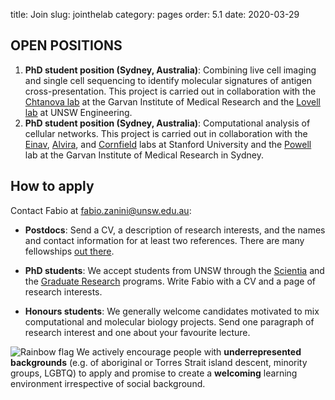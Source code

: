 title: Join
slug: jointhelab
category: pages
order: 5.1
date: 2020-03-29

## OPEN POSITIONS
 1. **PhD student position (Sydney, Australia)**: Combining live cell imaging and single cell sequencing to identify molecular signatures of antigen cross-presentation. This project is carried out in collaboration with the [Chtanova lab](https://www.garvan.org.au/people/tatcht) at the Garvan Institute of Medical Research and the [Lovell lab](https://research.unsw.edu.au/people/scientia-professor-nigel-lovell) at UNSW Engineering.
 2. **PhD student position (Sydney, Australia)**: Computational analysis of cellular networks. This project is carried out in collaboration with the [Einav](http://med.stanford.edu/einavlab.html), [Alvira](http://med.stanford.edu/alviralab.html), and [Cornfield](http://med.stanford.edu/cornfieldlab/Home.html) labs at Stanford University and the [Powell](https://www.garvan.org.au/research/cancer/computational-genomics) lab at the Garvan Institute of Medical Research in Sydney.

## How to apply
Contact Fabio at [fabio.zanini@unsw.edu.au](mailto:fabio.zanini@unsw.edu.au):
<!-- - **Postdocs**: we have one position available (see [announcement](/postdocopening012020.html)) for cell atlas construction. -->

- **Postdocs**: Send a CV, a description of research interests, and the names and contact information for at least two references. There are many fellowships [out there](https://asntech.github.io/postdoc-funding-schemes/).

- **PhD students**: We accept students from UNSW through the [Scientia](https://www.scientia.unsw.edu.au/scientia-phd-scholarships) and the [Graduate Research](https://research.unsw.edu.au/graduate-research-scholarships) programs. Write Fabio with a CV and a page of research interests.

- **Honours students**: We generally welcome candidates motivated to mix computational and molecular biology projects. Send one paragraph of research interest and one about your favourite lecture.

![Rainbow flag]({static}/images/LGBT_Rainbow_Flag_small.png) We actively encourage people with **underrepresented backgrounds** (e.g. of aboriginal or Torres Strait island descent, minority groups, LGBTQ) to apply and promise to create a **welcoming** learning environment irrespective of social background.
